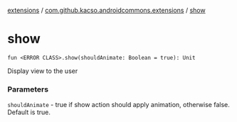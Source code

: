 [extensions](../index.md) / [com.github.kacso.androidcommons.extensions](index.md) / [show](.)

# show

`fun <ERROR CLASS>.show(shouldAnimate: Boolean = true): Unit`

Display view to the user

### Parameters

`shouldAnimate` - true if show action should apply animation, otherwise false.
Default is true.